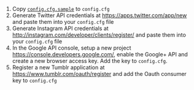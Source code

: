 1. Copy [`config.cfg.sample`](config.cfg.sample) to `config.cfg`
2. Generate Twitter API credentials at https://apps.twitter.com/app/new and paste them into your `config.cfg` file
3. Generate Instagram API credentials at http://instagram.com/developer/clients/register/ and paste them into your `config.cfg` file
4. In the Google API console, setup a new project https://console.developers.google.com/, enable the Google+ API and create a new browser access key. Add the key to `config.cfg`.
5. Register a new Tumblr application at https://www.tumblr.com/oauth/register and add the Oauth consumer key to `config.cfg`
